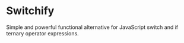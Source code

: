 # Switchify

Simple and powerful functional alternative for JavaScript switch and if ternary operator expressions.
